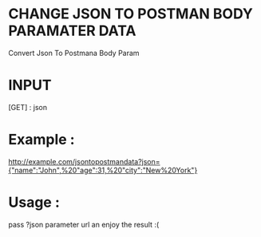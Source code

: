 # CHANGE JSON TO POSTMAN BODY PARAMATER DATA
Convert Json To Postmana Body Param
# INPUT 
[GET] : json
# Example : 
http://example.com/jsontopostmandata?json={"name":"John",%20"age":31,%20"city":"New%20York"}
# Usage : 
pass ?json parameter url an enjoy the result :(
